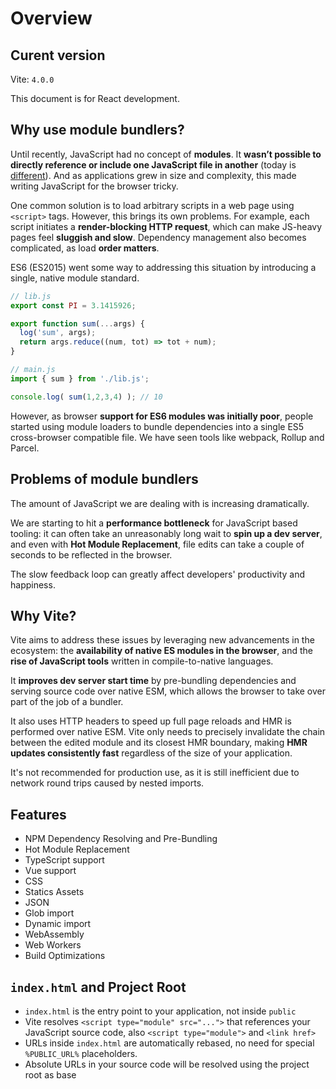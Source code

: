 # Overview

## Curent version

Vite: `4.0.0`

This document is for React development.


## Why use module bundlers?

Until recently, JavaScript had no concept of **modules**. It **wasn’t possible to directly reference or include one JavaScript file in another** (today is [different](https://www.sitepoint.com/using-es-modules/)). And as applications grew in size and complexity, this made writing JavaScript for the browser tricky.

One common solution is to load arbitrary scripts in a web page using `<script>` tags. However, this brings its own problems. For example, each script initiates a **render-blocking HTTP request**, which can make JS-heavy pages feel **sluggish and slow**. Dependency management also becomes complicated, as load **order matters**.

ES6 (ES2015) went some way to addressing this situation by introducing a single, native module standard.

```js
// lib.js
export const PI = 3.1415926;

export function sum(...args) {
  log('sum', args);
  return args.reduce((num, tot) => tot + num);
}
```

```js
// main.js
import { sum } from './lib.js';

console.log( sum(1,2,3,4) ); // 10
```

However, as browser **support for ES6 modules was initially poor**, people started using module loaders to bundle dependencies into a single ES5 cross-browser compatible file. We have seen tools like webpack, Rollup and Parcel.


## Problems of module bundlers

The amount of JavaScript we are dealing with is increasing dramatically.

We are starting to hit a **performance bottleneck** for JavaScript based tooling: it can often take an unreasonably long wait to **spin up a dev server**, and even with **Hot Module Replacement**, file edits can take a couple of seconds to be reflected in the browser.

The slow feedback loop can greatly affect developers' productivity and happiness.


## Why Vite?

Vite aims to address these issues by leveraging new advancements in the ecosystem: the **availability of native ES modules in the browser**, and the **rise of JavaScript tools** written in compile-to-native languages.

It **improves dev server start time** by pre-bundling dependencies and serving source code over native ESM, which allows the browser to take over part of the job of a bundler.

It also uses HTTP headers to speed up full page reloads and HMR is performed over native ESM. Vite only needs to precisely invalidate the chain between the edited module and its closest HMR boundary, making **HMR updates consistently fast** regardless of the size of your application.

It's not recommended for production use, as it is still inefficient due to network round trips caused by nested imports.


## Features

- NPM Dependency Resolving and Pre-Bundling
- Hot Module Replacement
- TypeScript support
- Vue support
- CSS
- Statics Assets
- JSON
- Glob import
- Dynamic import
- WebAssembly
- Web Workers
- Build Optimizations


## `index.html` and Project Root

- `index.html` is the entry point to your application, not inside `public`
- Vite resolves `<script type="module" src="...">` that references your JavaScript source code, also `<script type="module">` and `<link href>`
- URLs inside `index.html` are automatically rebased, no need for special `%PUBLIC_URL%` placeholders.
- Absolute URLs in your source code will be resolved using the project root as base

